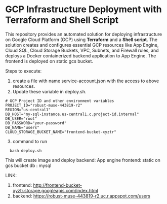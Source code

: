 # GCP Infrastructure Deployment with Terraform and Shell Script

This repository provides an automated solution for deploying infrastructure on Google Cloud Platform (GCP) using **Terraform** and a **Shell script**. The solution creates and configures essential GCP resources like App Engine, Cloud SQL, Cloud Storage Buckets, VPC, Subnets, and Firewall rules, and deploys a Docker containerized backend application to App Engine.
The frontend is deployed on static gcs bucket.

Steps to execute:
1. create a file with name service-account.json with the access to above resources.
2. Update these variable in deploy.sh.
```
# GCP Project ID and other environment variables
PROJECT_ID="robust-muse-443819-r2"
REGION="us-central1"
DB_HOST="my-sql-instance.us-central1.c.project-id.internal"
DB_USER="root"
DB_PASSWORD="your-password"
DB_NAME="users"
CLOUD_STORAGE_BUCKET_NAME="frontend-bucket-xyztr"
```
3. command to run
```
  bash deploy.sh
```
This will create image and deploy
backend: App engine
frontend: static on gcs bucket
db : mysql


LINK:
1. frontend: http://frontend-bucket-xyztr.storage.googleapis.com/index.html
2. backend: https://robust-muse-443819-r2.uc.r.appspot.com/users

